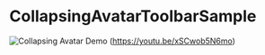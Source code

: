 # CollapsingAvatarToolbarSample

![Collapsing Avatar Demo](https://github.com/SergeyBurlaka/CollapsingAvatarToolbarSample/blob/develop/art/ezgif-2-ba85e54ca1af.gif)
(https://youtu.be/xSCwob5N6mo)


